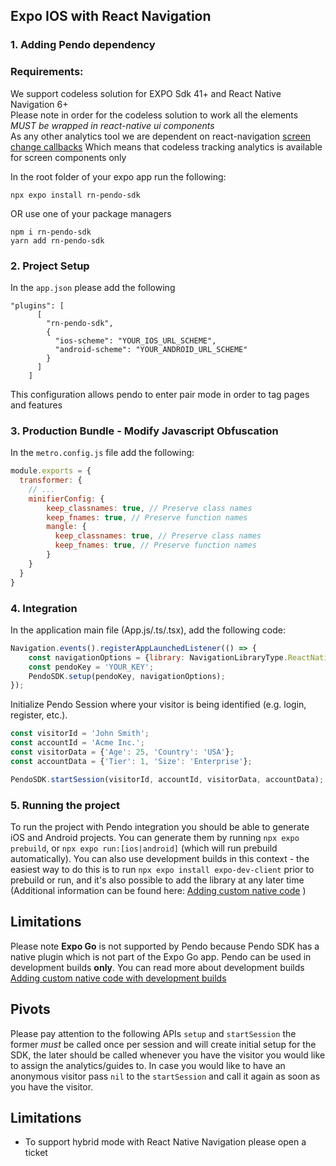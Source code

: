 ## Expo IOS with React Navigation

### 1. Adding Pendo dependency
### Requirements: 
We support codeless solution for EXPO Sdk 41+ and React Native Navigation 6+<br>
Please note in order for the codeless solution to work all the elements *MUST be wrapped in react-native ui components*<br>
As any other analytics tool we are dependent on react-navigation [screen change callbacks](https://reactnavigation.org/docs/screen-tracking/)
Which means that codeless tracking analytics is available for screen components only

In the root folder of your expo app run the following:

```
npx expo install rn-pendo-sdk
```
OR use one of your package managers 
```
npm i rn-pendo-sdk  
yarn add rn-pendo-sdk
```
### 2. Project Setup
In the `app.json` please add the following
```
"plugins": [
      [
        "rn-pendo-sdk",
        {
          "ios-scheme": "YOUR_IOS_URL_SCHEME",
          "android-scheme": "YOUR_ANDROID_URL_SCHEME"
        }
      ]
    ]
```
This configuration allows pendo to enter pair mode in order to tag pages and features 

### 3. Production Bundle - Modify Javascript Obfuscation
In the `metro.config.js` file add the following:
```javascript
module.exports = {
  transformer: {
    // ...
    minifierConfig: {
        keep_classnames: true, // Preserve class names
        keep_fnames: true, // Preserve function names
        mangle: {
          keep_classnames: true, // Preserve class names
          keep_fnames: true, // Preserve function names
        }
    }
  }
}
```
### 4. Integration
In the application main file (App.js/.ts/.tsx), add the following code:
```javascript
Navigation.events().registerAppLaunchedListener(() => {
    const navigationOptions = {library: NavigationLibraryType.ReactNativeNavigation, navigation: Navigation};
    const pendoKey = 'YOUR_KEY';
    PendoSDK.setup(pendoKey, navigationOptions);
});
```
Initialize Pendo Session where your visitor is being identified (e.g. login, register, etc.).
```javascript
const visitorId = 'John Smith';
const accountId = 'Acme Inc.';
const visitorData = {'Age': 25, 'Country': 'USA'};
const accountData = {'Tier': 1, 'Size': 'Enterprise'};

PendoSDK.startSession(visitorId, accountId, visitorData, accountData);
```

### 5. Running the project
To run the project with Pendo integration you should be able to generate iOS and Android projects.
You can generate them by running `npx expo prebuild`, or `npx expo run:[ios|android]` (which will run prebuild automatically). You can also use development builds in this context - the easiest way to do this is to run `npx expo install expo-dev-client` prior to prebuild or run, and it's also possible to add the library at any later time (Additional information can be found here: [Adding custom native code](https://docs.expo.dev/workflow/customizing/#generate-native-projects-with-prebuild) )

## Limitations 
Please note **Expo Go** is not supported by Pendo because Pendo SDK has a native plugin which is not part of the Expo Go app.
Pendo can be used in development builds **only**. 
You can read more about development builds [Adding custom native code with development builds](https://docs.expo.dev/workflow/customizing/)

## Pivots
Please pay attention to the following APIs ``` setup ``` and ```startSession``` the former *must* be called once per session and will create initial setup for the SDK, the later should be called whenever you have the visitor you would like to assign the analytics/guides to. In case you would like to have an anonymous visitor pass ```nil``` to the ```startSession``` and call it again as soon as you have the visitor.  

## Limitations
* To support hybrid mode with React Native Navigation please open a ticket
